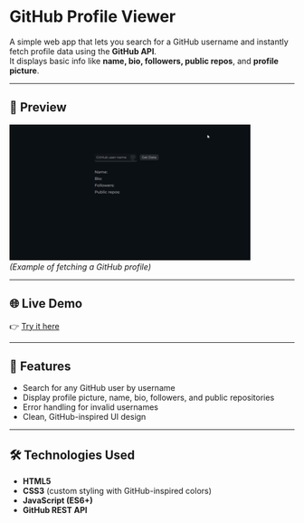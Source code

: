 # GitHub Profile Viewer

A simple web app that lets you search for a GitHub username and instantly fetch profile data using the **GitHub API**.  
It displays basic info like **name, bio, followers, public repos**, and **profile picture**.

---

## 📸 Preview
![Preview GIF](./images/preview.gif)  
*(Example of fetching a GitHub profile)*

---

## 🌐 Live Demo
👉 [Try it here](https://gamalhafez.github.io/github-profile-viewer/)  

---

## 🚀 Features
- Search for any GitHub user by username  
- Display profile picture, name, bio, followers, and public repositories  
- Error handling for invalid usernames  
- Clean, GitHub-inspired UI design  

---

## 🛠️ Technologies Used
- **HTML5**  
- **CSS3** (custom styling with GitHub-inspired colors)  
- **JavaScript (ES6+)**  
- **GitHub REST API**  

